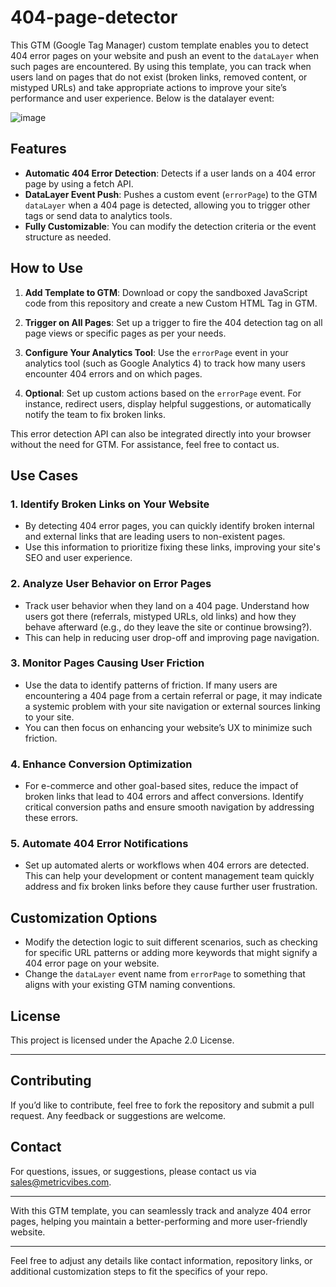 # 404-page-detector

This GTM (Google Tag Manager) custom template enables you to detect 404 error pages on your website and push an event to the `dataLayer` when such pages are encountered. By using this template, you can track when users land on pages that do not exist (broken links, removed content, or mistyped URLs) and take appropriate actions to improve your site’s performance and user experience. Below is the datalayer event:

![image](https://github.com/user-attachments/assets/57dd2a59-7ecc-455a-a838-3363f323bf0a)


## Features
- **Automatic 404 Error Detection**: Detects if a user lands on a 404 error page by using a fetch API.
- **DataLayer Event Push**: Pushes a custom event (`errorPage`) to the GTM `dataLayer` when a 404 page is detected, allowing you to trigger other tags or send data to analytics tools.
- **Fully Customizable**: You can modify the detection criteria or the event structure as needed.

## How to Use

1. **Add Template to GTM**: Download or copy the sandboxed JavaScript code from this repository and create a new Custom HTML Tag in GTM.
   
2. **Trigger on All Pages**: Set up a trigger to fire the 404 detection tag on all page views or specific pages as per your needs.

3. **Configure Your Analytics Tool**: Use the `errorPage` event in your analytics tool (such as Google Analytics 4) to track how many users encounter 404 errors and on which pages.

4. **Optional**: Set up custom actions based on the `errorPage` event. For instance, redirect users, display helpful suggestions, or automatically notify the team to fix broken links.

This error detection API can also be integrated directly into your browser without the need for GTM. For assistance, feel free to contact us.

## Use Cases

### 1. **Identify Broken Links on Your Website**
- By detecting 404 error pages, you can quickly identify broken internal and external links that are leading users to non-existent pages.
- Use this information to prioritize fixing these links, improving your site's SEO and user experience.

### 2. **Analyze User Behavior on Error Pages**
- Track user behavior when they land on a 404 page. Understand how users got there (referrals, mistyped URLs, old links) and how they behave afterward (e.g., do they leave the site or continue browsing?).
- This can help in reducing user drop-off and improving page navigation.

### 3. **Monitor Pages Causing User Friction**
- Use the data to identify patterns of friction. If many users are encountering a 404 page from a certain referral or page, it may indicate a systemic problem with your site navigation or external sources linking to your site.
- You can then focus on enhancing your website’s UX to minimize such friction.

### 4. **Enhance Conversion Optimization**
- For e-commerce and other goal-based sites, reduce the impact of broken links that lead to 404 errors and affect conversions. Identify critical conversion paths and ensure smooth navigation by addressing these errors.

### 5. **Automate 404 Error Notifications**
- Set up automated alerts or workflows when 404 errors are detected. This can help your development or content management team quickly address and fix broken links before they cause further user frustration.

## Customization Options
- Modify the detection logic to suit different scenarios, such as checking for specific URL patterns or adding more keywords that might signify a 404 error page on your website.
- Change the `dataLayer` event name from `errorPage` to something that aligns with your existing GTM naming conventions.

## License
This project is licensed under the Apache 2.0 License.

---

## Contributing
If you’d like to contribute, feel free to fork the repository and submit a pull request. Any feedback or suggestions are welcome.

## Contact
For questions, issues, or suggestions, please contact us via sales@metricvibes.com.

---

With this GTM template, you can seamlessly track and analyze 404 error pages, helping you maintain a better-performing and more user-friendly website.

---

Feel free to adjust any details like contact information, repository links, or additional customization steps to fit the specifics of your repo.
